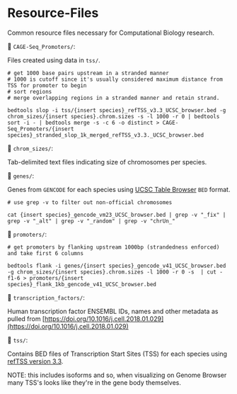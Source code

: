 # Resource-Files

Common resource files necessary for Computational Biology research. 

📂 `CAGE-Seq_Promoters/`: 

Files created using data in `tss/`. 

```
# get 1000 base pairs upstream in a stranded manner 
# 1000 is cutoff since it's usually considered maximum distance from TSS for promoter to begin
# sort regions 
# merge overlapping regions in a stranded manner and retain strand. 

bedtools slop -i tss/{insert species}_refTSS_v3.3_UCSC_browser.bed -g chrom_sizes/{insert species}.chrom.sizes -s -l 1000 -r 0 | bedtools sort -i - | bedtools merge -s -c 6 -o distinct > CAGE-Seq_Promoters/{insert species}_stranded_slop_1k_merged_refTSS_v3.3._UCSC_browser.bed
```

📂 `chrom_sizes/`: 

Tab-delimited text files indicating size of chromosomes per species.

📂 `genes/`: 

Genes from `GENCODE` for each species using [UCSC Table Browser](https://genome.ucsc.edu/cgi-bin/hgTables) `BED` format. 

```
# use grep -v to filter out non-official chromosomes

cat {insert species}_gencode_vm23_UCSC_browser.bed | grep -v "_fix" | grep -v "_alt" | grep -v "_random" | grep -v "chrUn_"
```

📂 `promoters/`:

```
# get promoters by flanking upstream 1000bp (strandedness enforced) and take first 6 columns 

bedtools flank -i genes/{insert species}_gencode_v41_UCSC_browser.bed -g chrom_sizes/{insert species}.chrom.sizes -l 1000 -r 0 -s  | cut -f1-6 > promoters/{insert species}_flank_1kb_gencode_v41_UCSC_browser.bed
```

📂 `transcription_factors/`: 

Human transcription factor ENSEMBL IDs, names and other metadata as pulled from [https://doi.org/10.1016/j.cell.2018.01.029](https://doi.org/10.1016/j.cell.2018.01.029)


📂 `tss/`: 

Contains BED files of Transcription Start Sites (TSS) for each species using [refTSS version 3.3](http://reftss.clst.riken.jp/datafiles/3.3/). 

NOTE: this includes isoforms and so, when visualizing on Genome Browser many TSS's looks like they're in the gene body themselves. 
